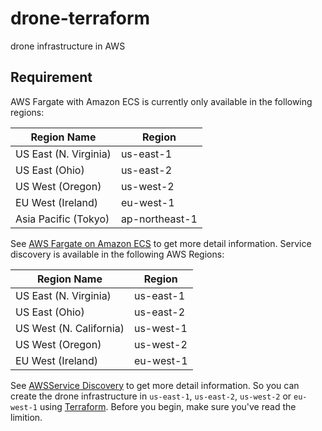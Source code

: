# drone-terraform

drone infrastructure in AWS

## Requirement

AWS Fargate with Amazon ECS is currently only available in the following regions:


|Region Name	|Region|
|-------------|------|
|US East (N. Virginia)	|us-east-1|
|US East (Ohio)	|us-east-2|
|US West (Oregon)	|us-west-2|
|EU West (Ireland)	|eu-west-1|
|Asia Pacific (Tokyo)	|ap-northeast-1|

See [AWS Fargate on Amazon ECS][1] to get more detail information. Service discovery is available in the following AWS Regions:

|Region Name	|Region|
|-------------|------|
|US East (N. Virginia)	|us-east-1|
|US East (Ohio)	|us-east-2|
|US West (N. California)	|us-west-1|
|US West (Oregon)	|us-west-2|
|EU West (Ireland)	|eu-west-1|

See [AWSService Discovery][2] to get more detail information. So you can create the drone infrastructure in `us-east-1`, `us-east-2`, `us-west-2` or `eu-west-1` using [Terraform][3]. Before you begin, make sure you've read the limition.

[1]:https://docs.aws.amazon.com/AmazonECS/latest/developerguide/AWS_Fargate.html
[2]:https://docs.aws.amazon.com/AmazonECS/latest/developerguide/service-discovery.html
[3]:https://www.terraform.io/

